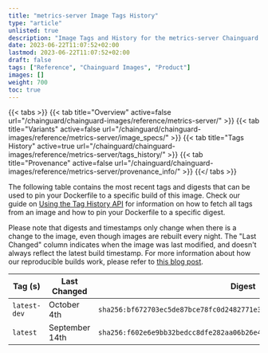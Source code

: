 ```yaml
---
title: "metrics-server Image Tags History"
type: "article"
unlisted: true
description: "Image Tags and History for the metrics-server Chainguard Image"
date: 2023-06-22T11:07:52+02:00
lastmod: 2023-06-22T11:07:52+02:00
draft: false
tags: ["Reference", "Chainguard Images", "Product"]
images: []
weight: 700
toc: true
---
```


{{< tabs >}}
{{< tab title="Overview" active=false url="/chainguard/chainguard-images/reference/metrics-server/" >}}
{{< tab title="Variants" active=false url="/chainguard/chainguard-images/reference/metrics-server/image_specs/" >}}
{{< tab title="Tags History" active=true url="/chainguard/chainguard-images/reference/metrics-server/tags_history/" >}}
{{< tab title="Provenance" active=false url="/chainguard/chainguard-images/reference/metrics-server/provenance_info/" >}}
{{</ tabs >}}

The following table contains the most recent tags and digests that can be used to pin your Dockerfile to a specific build of this image. Check our guide on [Using the Tag History API](/chainguard/chainguard-images/using-the-tag-history-api/) for information on how to fetch all tags from an image and how to pin your Dockerfile to a specific digest.

Please note that digests and timestamps only change when there is a change to the image, even though images are rebuilt every night. The "Last Changed" column indicates when the image was last modified, and doesn't always reflect the latest build timestamp. For more information about how our reproducible builds work, please refer to [this blog post](https://www.chainguard.dev/unchained/reproducing-chainguards-reproducible-image-builds).

| Tag (s)       | Last Changed   | Digest                                                                    |
|---------------|----------------|---------------------------------------------------------------------------|
|  `latest-dev` | October 4th    | `sha256:bf672703ec5de87bce78fc0d2482771e370a9e9ebf3e511ba0c4b6d705edda50` |
|  `latest`     | September 14th | `sha256:f602e6e9bb32bedcc8dfe282aa06b26e4fd02047acbfd9dca7bf7e37a2d5b85e` |

